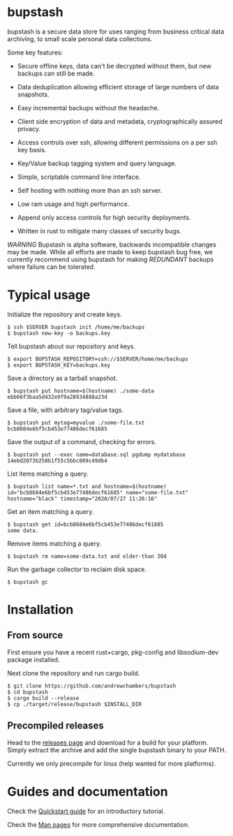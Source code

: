# bupstash

bupstash is a secure data store for uses ranging from business critical data archiving,
to small scale personal data collections. 

Some key features:

- Secure offline keys, data can't be decrypted without them, but new backups can still be made.

- Data deduplication allowing efficient storage of large numbers of data snapshots.

- Easy incremental backups without the headache.

- Client side encryption of data and metadata, cryptographically assured privacy.

- Access controls over ssh, allowing different permissions on a per ssh key basis.

- Key/Value backup tagging system and query language.

- Simple, scriptable command line interface.

- Self hosting with nothing more than an ssh server.

- Low ram usage and high performance.

- Append only access controls for high security deployments.

- Written in rust to mitigate many classes of security bugs.

*WARNING* Bupstash is alpha software, backwards incompatible changes may be made.
While all efforts are made to keep bupstash bug free, we currently recommend
using bupstash for making *REDUNDANT* backups where failure can be tolerated.

# Typical usage

Initialize the repository and create keys.
```
$ ssh $SERVER bupstash init /home/me/backups
$ bupstash new-key -o backups.key
```

Tell bupstash about our repository and keys.
```
$ export BUPSTASH_REPOSITORY=ssh://$SERVER/home/me/backups
$ export BUPSTASH_KEY=backups.key
```


Save a directory as a tarball snapshot.
```
$ bupstash put hostname=$(hostname) ./some-data
ebb66f3baa5d432e9f9a28934888a23d
```

Save a file, with arbitrary tag/value tags.
```
$ bupstash put mytag=myvalue ./some-file.txt
bcb8684e6bf5cb453e77486decf61685
```

Save the output of a command, checking for errors.
```
$ bupstash put --exec name=database.sql pgdump mydatabase
14ebd2073b258b1f55c5bbc889c49db4
```

List items matching a query.
```
$ bupstash list name=*.txt and hostname=$(hostname)
id="bcb8684e6bf5cb453e77486decf61685" name="some-file.txt" hostname="black" timestamp="2020/07/27 11:26:16"
```

Get an item matching a query.
```
$ bupstash get id=bcb8684e6bf5cb453e77486decf61685
some data.
```

Remove items matching a query.
```
$ bupstash rm name=some-data.txt and older-than 30d
```

Run the garbage collector to reclaim disk space.
```
$ bupstash gc
```

# Installation

## From source

First ensure you have a recent rust+cargo, pkg-config and libsodium-dev package installed.

Next clone the repository and run cargo build.
```
$ git clone https://github.com/andrewchambers/bupstash
$ cd bupstash
$ cargo build --release
$ cp ./target/release/bupstash $INSTALL_DIR
```

## Precompiled releases

Head to the [releases page](https://github.com/andrewchambers/bupstash/releases) and download for 
a build for your platform. Simply extract the archive and add the single bupstash binary to your PATH.

Currently we only precompile for linux (help wanted for more platforms).


# Guides and documentation

Check the [Quickstart guide](./doc/quickstart.md) for an introductory tutorial.


Check the [Man pages](./doc/man) for more comprehensive documentation.


